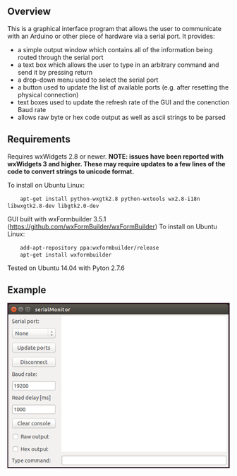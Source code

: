 ## Overview

This is a graphical interface program that allows the user to communicate with an
Arduino or other piece of hardware via a serial port. It provides:
- a simple output window which contains all of the information being routed through
    the serial port
- a text box which allows the user to type in an arbitrary command and send it
    by pressing return
- a drop-down menu used to select the serial port
- a button used to update the list of available ports (e.g. after resetting the
    physical connection)
- text boxes used to update the refresh rate of the GUI and the conenction Baud rate
- allows raw byte or hex code output as well as ascii strings to be parsed

## Requirements

Requires wxWidgets 2.8 or newer.
**NOTE: issues have been reported with wxWidgets 3 and higher. These may require
updates to a few lines of the code to convert strings to unicode format.**

To install on Ubuntu Linux:
```
    apt-get install python-wxgtk2.8 python-wxtools wx2.8-i18n libwxgtk2.8-dev libgtk2.0-dev
```
GUI built with wxFormbuilder 3.5.1 (https://github.com/wxFormBuilder/wxFormBuilder)
To install on Ubuntu Linux:
```
    add-apt-repository ppa:wxformbuilder/release
    apt-get install wxformbuilder
```

Tested on Ubuntu 14.04 with Pyton 2.7.6

## Example

![Alt text](screenshot.png?raw=true "Main window of the program")
